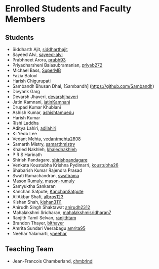 # Enrolled Students and Faculty Members


## Students

* Siddharth Ajit, [siddharthajit](https://github.com/siddharthajit)
* Sayeed Alvi, [sayeed-alvi](https://github.com/sayeed-alvi)
* Prabhneet Arora, [prabh93](https://github.com/prabh93)
* Priyadharsheni Balasubramanian, [priyab272](https://github.com/PriyaB272)
* Michael Bass, [SuperMB](https://github.com/SuperMB)
* Fazia Batool
* Harish Chigurupati
* Sambandh Bhusan Dhal, [Sambandh] (https://github.com/Sambandh)
* Divyank Garg
* Devarsh Jhaveri, [devarshjhaveri](https://github.com/devarshjhaveri)
* Jatin Kamnani, [jatinKamnani](https://github.com/jatinKamnani)
* Drupad Kumar Khublani
* Ashish Kumar, [ashishtamuedu](https://github.com/ashishtamuedu)
* Harish Kumar
* Rishi Laddha
* Aditya Lahiri, [adilahiri](https://github.com/adilahiri)
* Ki Yeob Lee
* Vedant Mehta, [vedantmehta2808](https://www.github.com/vedantmehta2808)
* Samarth Mistry, [samarthmistry](https://github.com/samarthmistry)
* Khaled Nakhleh, [khalednakhleh](https://github.com/khalednakhleh)
* P R S Harinath
* Shirish Pandagare, [shirishpandagare](https://github.com/shirishpandagare)
* Venkata Koustubha Krishna Pydimarri, [koustubha26](https://github.com/koustubha26)
* Shabarish Kumar Rajendra Prasad
* Swati Ramachandran, [swatirama](https://github.com/swatirama)
* Mason Rumuly, [mason-rumuly](https://github.com/mason-rumuly)
* Samyuktha Sankaran
* Kanchan Satpute, [KanchanSatpute](https://github.com/KanchanSatpute)
* AliAkbar Shafi, [albros123](https://github.com/albros123)
* Kishan Shah, [kishan3111](https://github.com/kishan3111)
* Anirudh Singh Shaktawat [anirudh2312](https://github.com/anirudh2312)
* Mahalakshmi Sridharan, [mahalakshmisridharan7](https://github.com/mahalakshmisridharan7)
* Ranjith Tamil Selvan, [ranjithtam](https://github.com/ranjithtam)
* Brandon Thayer, [blthayer](https://github.com/blthayer)
* Amrita Sundari Veerabagu [amrita95](https://github.com/amrita95)
* Neehar Yalamarti, [yneehar](https://github.com/yneehar)

## Teaching Team

* Jean-Francois Chamberland, [chmbrlnd](https://github.com/chmbrlnd)
